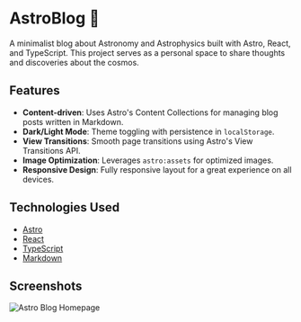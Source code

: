 # AstroBlog 🚀

A minimalist blog about Astronomy and Astrophysics built with Astro, React, and TypeScript. This project serves as a personal space to share thoughts and discoveries about the cosmos.

## Features

- **Content-driven**: Uses Astro's Content Collections for managing blog posts written in Markdown.
- **Dark/Light Mode**: Theme toggling with persistence in `localStorage`.
- **View Transitions**: Smooth page transitions using Astro's View Transitions API.
- **Image Optimization**: Leverages `astro:assets` for optimized images.
- **Responsive Design**: Fully responsive layout for a great experience on all devices.

## Technologies Used

- [Astro](https://astro.build/)
- [React](https://react.dev/)
- [TypeScript](https://www.typescriptlang.org/)
- [Markdown](https://www.markdownguide.org/)

## Screenshots

![Astro Blog Homepage](https://github.com/user-attachments/assets/7ffabe83-caa9-44e6-b941-6434920ae625)

